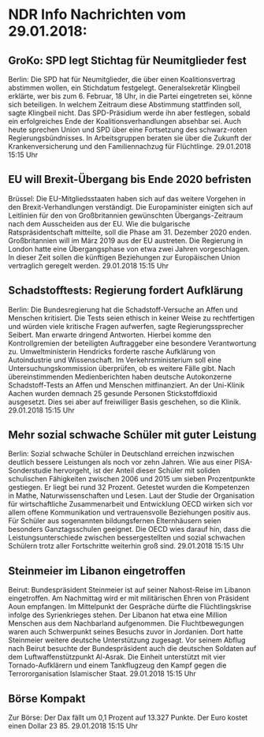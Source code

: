 # NDR Info Nachrichten vom 29.01.2018:


## GroKo: SPD legt Stichtag für Neumitglieder fest
Berlin: Die SPD hat für Neumitglieder, die über einen Koalitionsvertrag abstimmen wollen, ein Stichdatum festgelegt. Generalsekretär Klingbeil erklärte, wer bis zum 6. Februar, 18 Uhr, in die Partei eingetreten sei, könne sich beteiligen. In welchem Zeitraum diese Abstimmung stattfinden soll, sagte Klingbeil nicht. Das SPD-Präsidium werde ihn aber festlegen, sobald ein erfolgreiches Ende der Koalitionsverhandlungen absehbar sei. Auch heute sprechen Union und SPD über eine Fortsetzung des schwarz-roten Regierungsbündnisses. In Arbeitsgruppen beraten sie über die Zukunft der Krankenversicherung und den Familiennachzug für Flüchtlinge. 29.01.2018 15:15 Uhr 

## EU will Brexit-Übergang bis Ende 2020 befristen
Brüssel: Die EU-Mitgliedsstaaten haben sich auf das weitere Vorgehen in den Brexit-Verhandlungen verständigt. Die Europaminister einigten sich auf Leitlinien für den von Großbritannien gewünschten  Übergangs-Zeitraum nach dem Ausscheiden aus der EU. Wie die bulgarische Ratspräsidentschaft mitteilte, soll die Phase am 31. Dezember 2020 enden. Großbritannien will im März 2019 aus der EU austreten. Die Regierung in London hatte eine Übergangsphase von etwa zwei Jahren vorgeschlagen. In dieser Zeit sollen die künftigen Beziehungen zur Europäischen Union vertraglich geregelt werden. 29.01.2018 15:15 Uhr 

## Schadstofftests: Regierung fordert Aufklärung
Berlin: Die Bundesregierung hat die Schadstoff-Versuche an Affen und Menschen kritisiert. Die Tests seien ethisch in keiner Weise zu rechtfertigen und würden viele kritische Fragen aufwerfen, sagte Regierungssprecher Seibert. Man erwarte dringend Antworten. Hierbei komme den Kontrollgremien der beteiligten Auftraggeber eine besondere Verantwortung zu. Umweltministerin Hendricks forderte rasche Aufklärung von Autoindustrie und Wissenschaft. Im Verkehrsministerium soll eine Untersuchungskommission überprüfen, ob es weitere Fälle gibt. Nach übereinstimmenden Medienberichten haben deutsche Autokonzerne Schadstoff-Tests an Affen und Menschen mitfinanziert. An der Uni-Klinik Aachen wurden demnach 25 gesunde Personen Stickstoffdioxid ausgesetzt. Dies sei aber auf freiwilliger Basis geschehen, so die Klinik. 29.01.2018 15:15 Uhr 

## Mehr sozial schwache Schüler mit guter Leistung
Berlin: Sozial schwache Schüler in Deutschland erreichen inzwischen deutlich bessere Leistungen als noch vor zehn Jahren. Wie aus einer PISA-Sonderstudie hervorgeht, ist der Anteil dieser Schüler mit soliden schulischen Fähigkeiten zwischen 2006 und 2015 um sieben Prozentpunkte gestiegen. Er liegt bei rund 32 Prozent. Getestet wurden die Kompetenzen in Mathe, Naturwissenschaften und Lesen. Laut der Studie der Organisation für wirtschaftliche Zusammenarbeit und Entwicklung OECD wirken sich vor allem offene Kommunikation und vertrauensvolle Beziehungen positiv aus. Für Schüler aus sogenannten bildungsfernen Elternhäusern seien besonders Ganztagsschulen geeignet. Die OECD wies darauf hin, dass die Leistungsunterschiede zwischen bessergestellten und sozial schwachen Schülern trotz aller Fortschritte weiterhin groß sind. 29.01.2018 15:15 Uhr 

## Steinmeier im Libanon eingetroffen
Beirut: Bundespräsident Steinmeier ist auf seiner Nahost-Reise im Libanon eingetroffen. Am Nachmittag wird er mit militärischen Ehren von Präsident Aoun empfangen. Im Mittelpunkt der Gespräche dürfte die Flüchtlingskrise infolge des Syrienkrieges stehen. Der Libanon hat etwa eine Million Menschen aus dem Nachbarland aufgenommen. Die Fluchtbewegungen waren auch Schwerpunkt seines Besuchs zuvor in Jordanien. Dort hatte Steinmeier weitere deutsche Unterstützung zugesagt. Vor seinem Abflug nach Beirut besuchte der Bundespräsident auch die deutschen Soldaten auf dem Luftwaffenstützpunkt Al-Asrak. Die Einheit unterstützt mit vier Tornado-Aufklärern und einem Tankflugzeug den Kampf gegen die Terrororganisation Islamischer Staat. 29.01.2018 15:15 Uhr 

## Börse Kompakt
Zur Börse: Der Dax fällt um 0,1 Prozent auf 13.327 Punkte. Der Euro kostet einen Dollar 23 85. 29.01.2018 15:15 Uhr 
